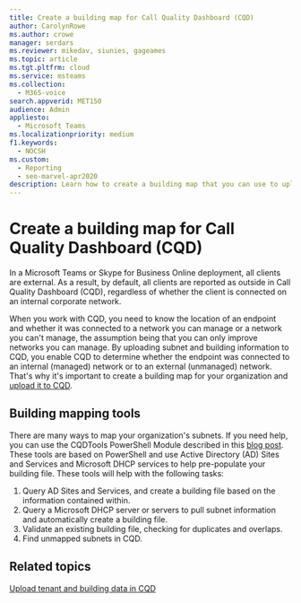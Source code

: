 ```yaml
---
title: Create a building map for Call Quality Dashboard (CQD)
author: CarolynRowe
ms.author: crowe
manager: serdars
ms.reviewer: mikedav, siunies, gageames
ms.topic: article
ms.tgt.pltfrm: cloud
ms.service: msteams
ms.collection: 
  - M365-voice
search.appverid: MET150
audience: Admin
appliesto: 
  - Microsoft Teams
ms.localizationpriority: medium
f1.keywords: 
  - NOCSH
ms.custom: 
  - Reporting
  - seo-marvel-apr2020
description: Learn how to create a building map that you can use to upload tenant and building data in Call Quality Dashboard (CQD).
---
```


# Create a building map for Call Quality Dashboard (CQD)

In a Microsoft Teams or Skype for Business Online deployment, all clients are external. As a result, by default, all clients are reported as outside in Call Quality Dashboard (CQD), regardless of whether the client is connected on an internal corporate network.

When you work with CQD, you need to know the location of an endpoint and whether it was connected to a network you can manage or a network you can't manage, the assumption being that you can only improve networks you can manage. By uploading subnet and building information to CQD, you enable CQD to determine whether the endpoint was connected to an internal (managed) network or to an external (unmanaged) network. That's why it's important to create a building map for your organization and [upload it to CQD](CQD-upload-tenant-building-data.md).

## Building mapping tools

There are many ways to map your organization's subnets. If you need help, you can use the CQDTools PowerShell Module described in this [blog post](https://aka.ms/cqdtools). These tools are based on PowerShell and use Active Directory (AD) Sites and Services and Microsoft DHCP services to help pre-populate your building file. These tools will help with the following tasks:

1. Query AD Sites and Services, and create a building file based on the information contained within.
1. Query a Microsoft DHCP server or servers to pull subnet information and automatically create a building file.
1. Validate an existing building file, checking for duplicates and overlaps.
1. Find unmapped subnets in CQD.

## Related topics

[Upload tenant and building data in CQD](CQD-upload-tenant-building-data.md)